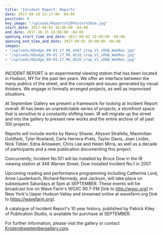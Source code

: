 ```yaml
---
title: 'Incident Report: Reports'
date: 2017-08-10 15:17:00 -04:00
position: 0
key_image: "/uploads/Reports%20Poster%20sm.jpg"
start_date: 2017-09-02 18:00:00 -04:00
end_date: 2017-10-15 18:00:00 -04:00
opening_start_time_and_date: 2017-09-02 18:00:00 -04:00
opening_end_time_and_date: 2017-09-02 20:00:00 -04:00
images:
- "/uploads/KDodge_09-01-17_MG_4497_crop_V1_sRGB_WebRes.jpg"
- "/uploads/KDodge_09-01-17_MG_4510_crop_V1_sRGB_WebRes.jpg"
- "/uploads/KDodge_09-01-17_MG_4520_crop_V1_sRGB_WebRes.jpg"
---
```


INCIDENT REPORT is an experimental viewing station that has been located in Hudson, NY for the past ten years. We offer an interface between the many publics of the street, and the concepts and issues generated by visual thinkers. We engage in formally arranged projects, as well as improvised situations. 

At September Gallery we present a framework for looking at Incident Report overall. IR has been an unpredictable series of projects; a storefront space that is sensitive to a constantly shifting town. IR will migrate up the street and into the gallery to present new works and the entire archive of all past 100 projects.
 
Reports will include works by Nancy Shaver, Allyson Strafella, Maximilian Goldfarb, Tyler Rowland, Carla Herrera-Prats, Taylor Davis, Joan Linder, Nick Tobier, Edna Arloween, Chris Lee and Helen Mirra, as well as a decade of participants and a new publication documenting this project.
 
Concurrently, Incident No.101 will be installed by Bruce Dow in the IR viewing station at 348 Warren Street. Dow installed Incident No.1 in 2007.
 
Upcoming reading and performance programming including Catherine Lord, Anne Lauderbach, Richard Kennedy, and Jackson, will take place on subsequent Saturdays at 5pm at SEPTEMBER. These events will be broadcast live on Wave Farm's WGXC 90.7-FM [link to http://wgxc.org] in New York's Upper Hudson Valley and streamed online at wavefarm.org [link to https://wavefarm.org].

A catalogue of Incident Report's 10 year history, published by Patrick Kiley of Publication Studio, is available for purchase at SEPTEMBER. 
 
For further information, please visit the gallery or contact Kristen@septembergallery.com.
